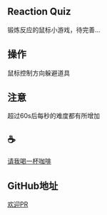 ## Reaction Quiz
锻炼反应的鼠标小游戏，待完善...

## 操作
鼠标控制方向躲避道具

## 注意
超过60s后每秒的难度都有所增加

## :coffee: 
[请我喝一杯咖啡](https://github.com/Simon-He95/sponsor)

## GitHub地址
[欢迎PR](https://github.com/Simon-He95/reaction-quiz)
